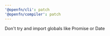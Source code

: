 ```yaml
---
'@openfn/cli': patch
'@openfn/compiler': patch
---
```


Don't try and import globals like Promise or Date

